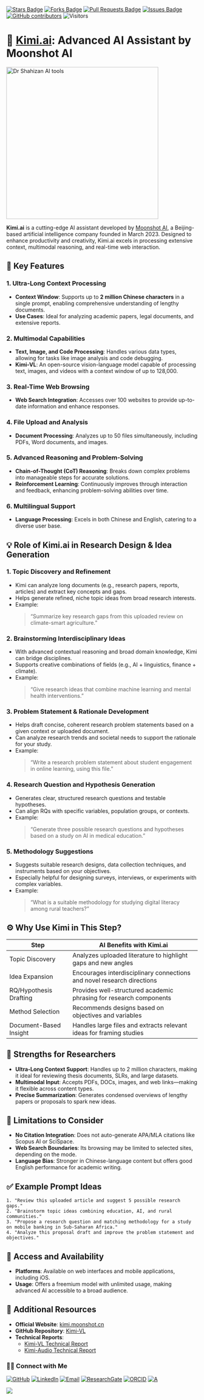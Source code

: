 <a href="https://github.com/drshahizan/short-course/stargazers"><img src="https://img.shields.io/github/stars/drshahizan/short-course" alt="Stars Badge"/></a>
<a href="https://github.com/drshahizan/short-course/network/members"><img src="https://img.shields.io/github/forks/drshahizan/short-course" alt="Forks Badge"/></a>
<a href="https://github.com/drshahizan/short-course/pulls"><img src="https://img.shields.io/github/issues-pr/drshahizan/short-course" alt="Pull Requests Badge"/></a>
<a href="https://github.com/drshahizan/short-course"><img src="https://img.shields.io/github/issues/drshahizan/short-course" alt="Issues Badge"/></a>
<a href="https://github.com/drshahizan/short-course/graphs/contributors"><img alt="GitHub contributors" src="https://img.shields.io/github/contributors/drshahizan/short-course?color=2b9348"></a>
![Visitors](https://api.visitorbadge.io/api/visitors?path=https%3A%2F%2Fgithub.com%2Fdrshahizan%2Fshort-course&labelColor=%23d9e3f0&countColor=%23697689&style=flat)

# 🤖 [Kimi.ai](https://kimi.ai/): Advanced AI Assistant by Moonshot AI


 <img src="https://miro.medium.com/v2/resize:fit:1400/format:webp/1*gSDvfip1uZTsxKokxBOoGw.png" alt="Dr Shahizan AI tools"  height="400">

**Kimi.ai** is a cutting-edge AI assistant developed by [Moonshot AI](https://www.moonshot.cn/), a Beijing-based artificial intelligence company founded in March 2023. Designed to enhance productivity and creativity, Kimi.ai excels in processing extensive context, multimodal reasoning, and real-time web interaction.

## 🧠 Key Features

### 1. Ultra-Long Context Processing
- **Context Window**: Supports up to **2 million Chinese characters** in a single prompt, enabling comprehensive understanding of lengthy documents.
- **Use Cases**: Ideal for analyzing academic papers, legal documents, and extensive reports.

### 2. Multimodal Capabilities
- **Text, Image, and Code Processing**: Handles various data types, allowing for tasks like image analysis and code debugging.
- **Kimi-VL**: An open-source vision-language model capable of processing text, images, and videos with a context window of up to 128,000.

### 3. Real-Time Web Browsing
- **Web Search Integration**: Accesses over 100 websites to provide up-to-date information and enhance responses.
  
### 4. File Upload and Analysis
- **Document Processing**: Analyzes up to 50 files simultaneously, including PDFs, Word documents, and images.

### 5. Advanced Reasoning and Problem-Solving
- **Chain-of-Thought (CoT) Reasoning**: Breaks down complex problems into manageable steps for accurate solutions.
- **Reinforcement Learning**: Continuously improves through interaction and feedback, enhancing problem-solving abilities over time.

### 6. Multilingual Support
- **Language Processing**: Excels in both Chinese and English, catering to a diverse user base.

## 💡 Role of Kimi.ai in Research Design & Idea Generation

### 1. **Topic Discovery and Refinement**
- Kimi can analyze long documents (e.g., research papers, reports, articles) and extract key concepts and gaps.
- Helps generate refined, niche topic ideas from broad research interests.
- Example:  
  > “Summarize key research gaps from this uploaded review on climate-smart agriculture.”

### 2. **Brainstorming Interdisciplinary Ideas**
- With advanced contextual reasoning and broad domain knowledge, Kimi can bridge disciplines.
- Supports creative combinations of fields (e.g., AI + linguistics, finance + climate).
- Example:  
  > “Give research ideas that combine machine learning and mental health interventions.”

### 3. **Problem Statement & Rationale Development**
- Helps draft concise, coherent research problem statements based on a given context or uploaded document.
- Can analyze research trends and societal needs to support the rationale for your study.
- Example:  
  > “Write a research problem statement about student engagement in online learning, using this file.”

### 4. **Research Question and Hypothesis Generation**
- Generates clear, structured research questions and testable hypotheses.
- Can align RQs with specific variables, population groups, or contexts.
- Example:  
  > “Generate three possible research questions and hypotheses based on a study on AI in medical education.”

### 5. **Methodology Suggestions**
- Suggests suitable research designs, data collection techniques, and instruments based on your objectives.
- Especially helpful for designing surveys, interviews, or experiments with complex variables.
- Example:  
  > “What is a suitable methodology for studying digital literacy among rural teachers?”

## ⚙️ Why Use Kimi in This Step?

| Step                         | AI Benefits with Kimi.ai                                                 |
|------------------------------|--------------------------------------------------------------------------|
| Topic Discovery              | Analyzes uploaded literature to highlight gaps and new angles            |
| Idea Expansion               | Encourages interdisciplinary connections and novel research directions   |
| RQ/Hypothesis Drafting       | Provides well-structured academic phrasing for research components       |
| Method Selection             | Recommends designs based on objectives and variables                    |
| Document-Based Insight       | Handles large files and extracts relevant ideas for framing studies      |

## 🚀 Strengths for Researchers
- **Ultra-Long Context Support**: Handles up to 2 million characters, making it ideal for reviewing thesis documents, SLRs, and large datasets.
- **Multimodal Input**: Accepts PDFs, DOCs, images, and web links—making it flexible across content types.
- **Precise Summarization**: Generates condensed overviews of lengthy papers or proposals to spark new ideas.


## 📌 Limitations to Consider
- **No Citation Integration**: Does not auto-generate APA/MLA citations like Scopus AI or SciSpace.
- **Web Search Boundaries**: Its browsing may be limited to selected sites, depending on the mode.
- **Language Bias**: Stronger in Chinese-language content but offers good English performance for academic writing.



## ✅ Example Prompt Ideas

```text
1. "Review this uploaded article and suggest 5 possible research gaps."
2. "Brainstorm topic ideas combining education, AI, and rural communities."
3. "Propose a research question and matching methodology for a study on mobile banking in Sub-Saharan Africa."
4. "Analyze this proposal draft and improve the problem statement and objectives."
```

## 📱 Access and Availability

- **Platforms**: Available on web interfaces and mobile applications, including iOS.
- **Usage**: Offers a freemium model with unlimited usage, making advanced AI accessible to a broad audience.

## 🔗 Additional Resources

- **Official Website**: [kimi.moonshot.cn](https://kimi.moonshot.cn/)
- **GitHub Repository**: [Kimi-VL](https://github.com/MoonshotAI/Kimi-VL)
- **Technical Reports**:
  - [Kimi-VL Technical Report](https://arxiv.org/abs/2504.07491)
  - [Kimi-Audio Technical Report](https://arxiv.org/abs/2504.18425)

### 🙌🏻 Connect with Me
<p align="left">
    <a href="https://github.com/drshahizan" target="_blank"><img alt="GitHub" src="https://img.shields.io/badge/-@drshahizan-181717?style=flat-square&logo=GitHub&logoColor=white"></a>
    <a href="https://www.linkedin.com/in/drshahizan" target="_blank"><img alt="LinkedIn" src="https://img.shields.io/badge/-drshahizan-blue?style=flat-square&logo=Linkedin&logoColor=white&link=https://www.linkedin.com/in/drshahizan/"></a>
    <a href="mailto:shahizan@utm.my" target="_blank"><img alt="Email" src="https://img.shields.io/badge/-shahizan@utm.my-c14438?style=flat-square&logo=Gmail&logoColor=white&link=mailto:shahizan@utm.my.com"></a>
    <a href="https://www.researchgate.net/profile/Mohd-Othman-28" target="_blank"><img alt="ResearchGate" src="https://img.shields.io/badge/-ResearchGate-00CCBB?style=flat-square&logo=ResearchGate&logoColor=white"></a>
    <a href="https://orcid.org/0000-0003-4261-1873" target="_blank"><img alt="ORCID" src="https://img.shields.io/badge/-ORCID-A6CE39?style=flat-square&logo=ORCID&logoColor=white"></a> 
 <a href="https://visitorbadge.io/status?path=https%3A%2F%2Fgithub.com%2Fdrshahizan" target="_blank"><img alt="A" src="https://api.visitorbadge.io/api/visitors?path=https%3A%2F%2Fgithub.com%2Fdrshahizan&labelColor=%23697689&countColor=%23555555&style=plastic"></a>
 
![](https://hit.yhype.me/github/profile?user_id=81284918)
</p>


